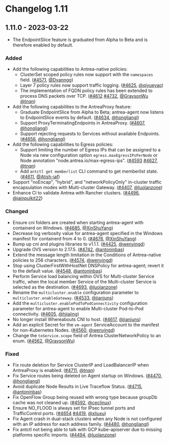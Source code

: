 # Changelog 1.11

## 1.11.0 - 2023-03-22

- The EndpointSlice feature is graduated from Alpha to Beta and is therefore enabled by default.

### Added

- Add the following capabilities to Antrea-native policies:
  * ClusterSet scoped policy rules now support with the `namespaces` field. ([#4571](https://github.com/antrea-io/antrea/pull/4571), [@Dyanngg])
  * Layer 7 policy rules now support traffic logging. ([#4625](https://github.com/antrea-io/antrea/pull/4625), [@qiyueyao])
  * The implementation of FQDN policy rules has been extended to process DNS packets over TCP. ([#4612](https://github.com/antrea-io/antrea/pull/4612) [#4732](https://github.com/antrea-io/antrea/pull/4732), [@GraysonWu] [@tnqn])
- Add the following capabilities to the AntreaProxy feature:
  * Graduate EndpointSlice from Alpha to Beta; antrea-agent now listens to EndpointSlice events by default. ([#4634](https://github.com/antrea-io/antrea/pull/4607), [@hongliangl])
  * Support ProxyTerminatingEndpoints in AntreaProxy. ([#4607](https://github.com/antrea-io/antrea/pull/4607), [@hongliangl])
  * Support rejecting requests to Services without available Endpoints. ([#4656](https://github.com/antrea-io/antrea/pull/4656), [@hongliangl])
- Add the following capabilities to Egress policies:
  * Support limiting the number of Egress IPs that can be assigned to a Node via new configuration option `egress.maxEgressIPsPerNode` or Node annotation "node.antrea.io/max-egress-ips". ([#4593](https://github.com/antrea-io/antrea/pull/4593) [#4627](https://github.com/antrea-io/antrea/pull/4627), [@tnqn])
  * Add `antctl get memberlist` CLI command to get memberlist state. ([#4611](https://github.com/antrea-io/antrea/pull/4611), [@Atish-iaf])
- Support "noEncap", "hybrid", and "networkPolicyOnly" in-cluster traffic encapsulation modes with Multi-cluster Gateway. ([#4407](https://github.com/antrea-io/antrea/pull/4407), [@luolanzone])
- Enhance CI to validate Antrea with Rancher clusters. ([#4496](https://github.com/antrea-io/antrea/pull/4496), [@jainpulkit22])

### Changed

- Ensure cni folders are created when starting antrea-agent with containerd on Windows. ([#4685](https://github.com/antrea-io/antrea/pull/4685), [@XinShuYang])
- Decrease log verbosity value for antrea-agent specified in the Windows manifest for containerd from 4 to 0. ([#4676](https://github.com/antrea-io/antrea/pull/4676), [@XinShuYang])
- Bump up cni and plugins libraries to v1.1.1. ([#4425](https://github.com/antrea-io/antrea/pull/4425), [@wenyingd])
- Upgrade OVS version to 2.17.5. ([#4742](https://github.com/antrea-io/antrea/pull/4742), [@antoninbas])
- Extend the message length limitation in the Conditions of Antrea-native policies to 256 characters. ([#4574](https://github.com/antrea-io/antrea/pull/4574), [@wenyingd])
- Stop using ClusterFirstWithHostNet DNSPolicy for antrea-agent; revert it to the default value. ([#4548](https://github.com/antrea-io/antrea/pull/4548), [@antoninbas])
- Perform Service load balancing within OVS for Multi-cluster Service traffic, when the local member Service of the Multi-cluster Service is selected as the destination. ([#4693](https://github.com/antrea-io/antrea/pull/4693), [@luolanzone])
- Rename the `multicluster.enable` configuration parameter to `multicluster.enableGateway`. ([#4533](https://github.com/antrea-io/antrea/pull/4533), [@jianjuns])
- Add the `multicluster.enablePodToPodConnectivity` configuration parameter for antrea-agent to enable Multi-cluster Pod-to-Pod connectivity. ([#4605](https://github.com/antrea-io/antrea/pull/4605), [@hjiajing])
- No longer install Whereabouts CNI to host. ([#4617](https://github.com/antrea-io/antrea/pull/4617), [@jianjuns])
- Add an explicit Secret for the `vm-agent` ServiceAccount to the manifest for non-Kubernetes Nodes. ([#4560](https://github.com/antrea-io/antrea/pull/4560), [@wenyingd])
- Change the `toService.scope` field of Antrea ClusterNetworkPolicy to an enum. ([#4562](https://github.com/antrea-io/antrea/pull/4562), [@GraysonWu])

### Fixed

- Fix route deletion for Service ClusterIP and LoadBalancerIP when AntreaProxy is enabled. ([#4711](https://github.com/antrea-io/antrea/pull/4711), [@tnqn])
- Fix Service routes being deleted on Agent startup on Windows. ([#4470](https://github.com/antrea-io/antrea/pull/4470), [@hongliangl])
- Avoid duplicate Node Results in Live Traceflow Status. ([#4715](https://github.com/antrea-io/antrea/pull/4715), [@antoninbas])
- Fix OpenFlow Group being reused with wrong type because groupDb cache was not cleaned up. ([#4592](https://github.com/antrea-io/antrea/pull/4592), [@ceclinux])
- Ensure NO_FLOOD is always set for IPsec tunnel ports and TrafficControl ports. ([#4654](https://github.com/antrea-io/antrea/pull/4654) [#4419](https://github.com/antrea-io/antrea/pull/4419), [@xliuxu])
- Fix Agent crash in dual-stack clusters when any Node is not configured with an IP address for each address family. ([#4480](https://github.com/antrea-io/antrea/pull/4480), [@hongliangl])
- Fix antctl not being able to talk with GCP kube-apiserver due to missing platforms specific imports. ([#4494](https://github.com/antrea-io/antrea/pull/4494), [@luolanzone])


[@Atish-iaf]: https://github.com/Atish-iaf
[@Dyanngg]: https://github.com/Dyanngg
[@GraysonWu]: https://github.com/GraysonWu
[@KMAnju-2021]: https://github.com/KMAnju-2021
[@NamanAg30]: https://github.com/NamanAg30
[@Nithish555]: https://github.com/Nithish555
[@XinShuYang]: https://github.com/XinShuYang
[@antoninbas]: https://github.com/antoninbas
[@antrea-bot]: https://github.com/antrea-bot
[@bangqipropel]: https://github.com/bangqipropel
[@ceclinux]: https://github.com/ceclinux
[@dependabot]: https://github.com/dependabot
[@gran-vmv]: https://github.com/gran-vmv
[@hjiajing]: https://github.com/hjiajing
[@hongliangl]: https://github.com/hongliangl
[@jainpulkit22]: https://github.com/jainpulkit22
[@jianjuns]: https://github.com/jianjuns
[@luolanzone]: https://github.com/luolanzone
[@panpan0000]: https://github.com/panpan0000
[@qiyueyao]: https://github.com/qiyueyao
[@tnqn]: https://github.com/tnqn
[@urharshitha]: https://github.com/urharshitha
[@wenqiq]: https://github.com/wenqiq
[@wenyingd]: https://github.com/wenyingd
[@xliuxu]: https://github.com/xliuxu